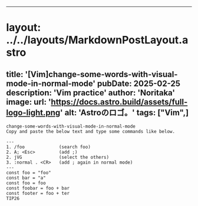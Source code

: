 
---
# layout: ../../layouts/MarkdownPostLayout.astro
title: '[Vim]change-some-words-with-visual-mode-in-normal-mode'
pubDate: 2025-02-25
description: 'Vim practice'
author: 'Noritaka'
image:
    url: 'https://docs.astro.build/assets/full-logo-light.png'
    alt: 'Astroのロゴ。'
tags: ["Vim",]
---

```
change-some-words-with-visual-mode-in-normal-mode
Copy and paste the below text and type some commands like below.

---
1. /foo             (search foo)
2. A; <Esc>         (add ;)
2. jVG              (select the others)
3. :normal . <CR>   (add ; again in normal mode)
---
const foo = "foo"
const bar = "a"
const foo = foo 
const foobar = foo + bar
const footer = foo + ter
TIP26
